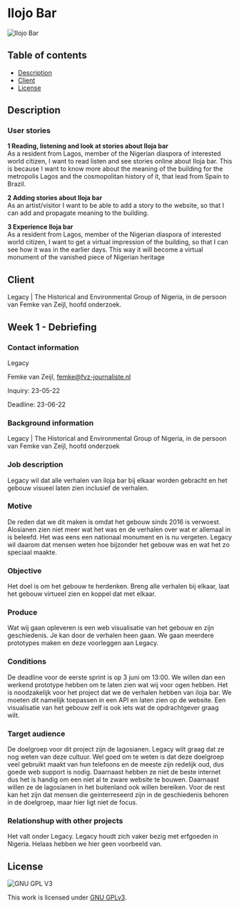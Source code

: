 # Ilojo Bar

![Ilojo Bar](https://github.com/cmda-minor-web-cases/ilojo-bar/blob/main/assets/ilojo-bar.jpg?raw=true)

## Table of contents
  * [Description](#Description)
  * [Client](#Client)
  * [License](#License)
 
## Description <a name="Description">

### User stories
**1 Reading, listening and look at stories about Iloja bar**  
As a resident from Lagos, member of the Nigerian diaspora of interested world citizen, I want to read listen and see stories online about Iloja bar. This is because I want to know more about the meaning of the building for the metropolis Lagos and the cosmopolitan history of it, that lead from Spain to Brazil. 
 
**2 Adding stories about Iloja bar**  
As an artist/visitor I want to be able to add a story to the website, so that I can add and propagate meaning to the building. 
 
**3 Experience Iloja bar**   
 As a resident from Lagos, member of the Nigerian diaspora of interested world citizen, I want to get a virtual impression of the building, so that I can see how it was in the earlier days. This way it will become a virtual monument of the vanished piece of Nigerian heritage

## Client <a name="Client">
Legacy | The Historical and Environmental Group of Nigeria, in de persoon van Femke van Zeijl, hoofd onderzoek.

## Week 1 - Debriefing

### Contact information

Legacy 

Femke van Zeijl, femke@fvz-journaliste.nl

Inquiry: 23-05-22

Deadline: 23-06-22

### Background information

Legacy | The Historical and Environmental Group of Nigeria, in de persoon van Femke van Zeijl, hoofd onderzoek

### Job description

Legacy wil dat alle verhalen van iloja bar bij elkaar worden gebracht en het gebouw visueel laten zien inclusief de verhalen. 

### Motive

De reden dat we dit maken is omdat het gebouw sinds 2016 is verwoest. Alosianen zien niet meer wat het was en de verhalen over wat er allemaal in is beleefd. Het was eens een nationaal monument en is nu vergeten. Legacy wil daarom dat mensen weten hoe bijzonder het gebouw was en wat het zo speciaal maakte. 

### Objective

Het doel is om het gebouw te herdenken. Breng alle verhalen bij elkaar, laat het gebouw virtueel zien en koppel dat met elkaar. 

### Produce

Wat wij gaan opleveren is een web visualisatie van het gebouw en zijn geschiedenis. Je kan door de verhalen heen gaan. We gaan meerdere prototypes maken en deze voorleggen aan Legacy. 
 
### Conditions

De deadline voor de eerste sprint is op 3 juni om 13:00. We willen dan een werkend prototype hebben om te laten zien wat wij voor ogen hebben. Het is noodzakelijk voor het project dat we de verhalen hebben van iloja bar. We moeten dit namelijk toepassen in een API en laten zien op de website. Een visualisatie van het gebouw zelf is ook iets wat de opdrachtgever graag wilt. 

### Target audience

De doelgroep voor dit project zijn de lagosianen. Legacy wilt graag dat ze nog weten van deze cultuur. Wel goed om te weten is dat deze doelgroep veel gebruikt maakt van hun telefoons en de meeste zijn redelijk oud, dus goede web support is nodig. Daarnaast hebben ze niet de beste internet dus het is handig om een niet al te zware website te bouwen. Daarnaast willen ze de lagosianen in het buitenland ook willen bereiken. Voor de rest kan het zijn dat mensen die geinterreseerd zijn in de geschiedenis behoren in de doelgroep, maar hier ligt niet de focus. 

### Relationshup with other projects
Het valt onder Legacy. Legacy houdt zich vaker bezig met erfgoeden in Nigeria. Helaas hebben we hier geen voorbeeld van. 


## License <a name="License">

![GNU GPL V3](https://www.gnu.org/graphics/gplv3-127x51.png)

This work is licensed under [GNU GPLv3](./LICENSE).
